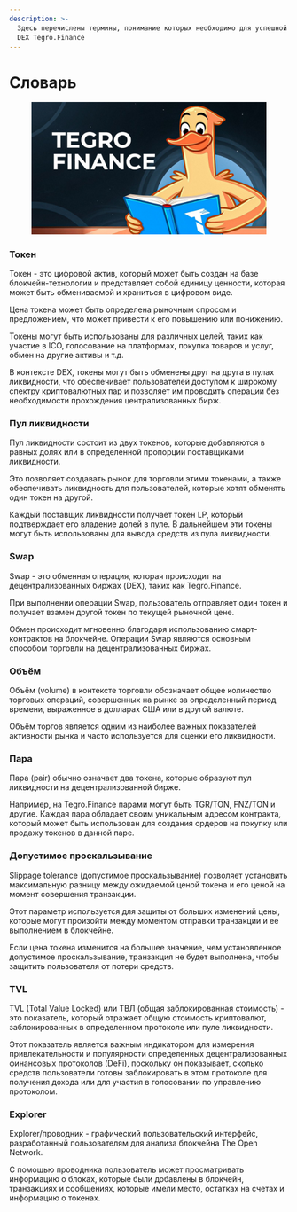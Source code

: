 ```yaml
---
description: >-
  Здесь перечислены термины, понимание которых необходимо для успешной работы с
  DEX Tegro.Finance
---
```


# Словарь

<figure><img src="../../.gitbook/assets/image (47).png" alt=""><figcaption></figcaption></figure>

### Токен &#x20;

Токен - это цифровой актив, который может быть создан на базе блокчейн-технологии и представляет собой единицу ценности, которая может быть обмениваемой и храниться в цифровом виде.&#x20;

Цена токена может быть определена рыночным спросом и предложением, что может привести к его повышению или понижению.&#x20;

Токены могут быть использованы для различных целей, таких как участие в ICO, голосование на платформах, покупка товаров и услуг, обмен на другие активы и т.д.&#x20;

В контексте DEX, токены могут быть обменены друг на друга в пулах ликвидности, что обеспечивает пользователей доступом к широкому спектру криптовалютных пар и позволяет им проводить операции без необходимости прохождения централизованных бирж.

### Пул ликвидности

Пул ликвидности состоит из двух токенов, которые добавляются в равных долях или в определенной пропорции поставщиками ликвидности.&#x20;

Это позволяет создавать рынок для торговли этими токенами, а также обеспечивать ликвидность для пользователей, которые хотят обменять один токен на другой.&#x20;

Каждый поставщик ликвидности получает токен LP, который подтверждает его владение долей в пуле. В дальнейшем эти токены могут быть использованы для вывода средств из пула ликвидности.

### Swap

Swap - это обменная операция, которая происходит на децентрализованных биржах (DEX), таких как Tegro.Finance.&#x20;

При выполнении операции Swap, пользователь отправляет один токен и получает взамен другой токен по текущей рыночной цене.&#x20;

Обмен происходит мгновенно благодаря использованию смарт-контрактов на блокчейне. Операции Swap являются основным способом торговли на децентрализованных биржах.

### Объём&#x20;

Объём (volume) в контексте торговли обозначает общее количество торговых операций, совершенных на рынке за определенный период времени, выраженное в долларах США или в другой валюте.&#x20;

Объём торгов является одним из наиболее важных показателей активности рынка и часто используется для оценки его ликвидности.

### Пара

Пара (pair) обычно означает два токена, которые образуют пул ликвидности на децентрализованной бирже.&#x20;

Например, на Tegro.Finance парами могут быть TGR/TON, FNZ/TON и другие. Каждая пара обладает своим уникальным адресом контракта, который может быть использован для создания ордеров на покупку или продажу токенов в данной паре.

### Допустимое проскальзывание&#x20;

Slippage tolerance (допустимое проскальзывание) позволяет установить максимальную разницу между ожидаемой ценой токена и его ценой на момент совершения транзакции.&#x20;

Этот параметр используется для защиты от больших изменений цены, которые могут произойти между моментом отправки транзакции и ее выполнением в блокчейне.&#x20;

Если цена токена изменится на большее значение, чем установленное допустимое проскальзывание, транзакция не будет выполнена, чтобы защитить пользователя от потери средств.

### TVL

TVL (Total Value Locked) или ТВЛ (общая заблокированная стоимость) - это показатель, который отражает общую стоимость криптовалют, заблокированных в определенном протоколе или пуле ликвидности.&#x20;

Этот показатель является важным индикатором для измерения привлекательности и популярности определенных децентрализованных финансовых протоколов (DeFi), поскольку он показывает, сколько средств пользователи готовы заблокировать в этом протоколе для получения дохода или для участия в голосовании по управлению протоколом.

### Explorer

Explorer/проводник - графический пользовательский интерфейс, разработанный пользователям для анализа блокчейна The Open Network.&#x20;

С помощью проводника пользователь может просматривать информацию о блоках, которые были добавлены в блокчейн, транзакциях и сообщениях, которые имели место, остатках на счетах и информацию о токенах.
